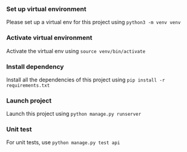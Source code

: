### Set up virtual environment

Please set up a virtual env for this project using `python3 -m venv venv`

### Activate virtual environment

Activate the virtual env using `source venv/bin/activate`

### Install dependency

Install all the dependencies of this project using `pip install -r requirements.txt`

### Launch project

Launch this project using `python manage.py runserver`

### Unit test

For unit tests, use `python manage.py test api`
